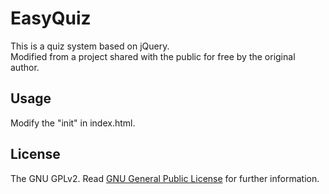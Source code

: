 EasyQuiz
===========

This is a quiz system based on jQuery.<br>
Modified from a project shared with the public for free by the original author.

Usage
-----------

Modify the "init" in index.html.

License
-----------
The GNU GPLv2. Read [GNU General Public License](http://www.gnu.org/licenses/gpl.html) for further information.